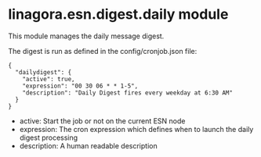 # linagora.esn.digest.daily module

This module manages the daily message digest.

The digest is run as defined in the config/cronjob.json file:

    {
      "dailydigest": {
        "active": true,
        "expression": "00 30 06 * * 1-5",
        "description": "Daily Digest fires every weekday at 6:30 AM"
      }
    }

- active: Start the job or not on the current ESN node
- expression: The cron expression which defines when to launch the daily digest processing
- description: A human readable description
